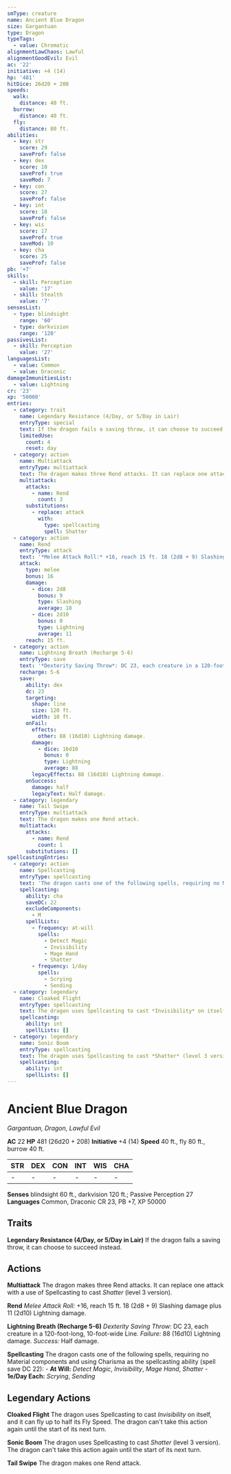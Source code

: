 ```yaml
---
smType: creature
name: Ancient Blue Dragon
size: Gargantuan
type: Dragon
typeTags:
  - value: Chromatic
alignmentLawChaos: Lawful
alignmentGoodEvil: Evil
ac: '22'
initiative: +4 (14)
hp: '481'
hitDice: 26d20 + 208
speeds:
  walk:
    distance: 40 ft.
  burrow:
    distance: 40 ft.
  fly:
    distance: 80 ft.
abilities:
  - key: str
    score: 29
    saveProf: false
  - key: dex
    score: 10
    saveProf: true
    saveMod: 7
  - key: con
    score: 27
    saveProf: false
  - key: int
    score: 18
    saveProf: false
  - key: wis
    score: 17
    saveProf: true
    saveMod: 10
  - key: cha
    score: 25
    saveProf: false
pb: '+7'
skills:
  - skill: Perception
    value: '17'
  - skill: Stealth
    value: '7'
sensesList:
  - type: blindsight
    range: '60'
  - type: darkvision
    range: '120'
passivesList:
  - skill: Perception
    value: '27'
languagesList:
  - value: Common
  - value: Draconic
damageImmunitiesList:
  - value: Lightning
cr: '23'
xp: '50000'
entries:
  - category: trait
    name: Legendary Resistance (4/Day, or 5/Day in Lair)
    entryType: special
    text: If the dragon fails a saving throw, it can choose to succeed instead.
    limitedUse:
      count: 4
      reset: day
  - category: action
    name: Multiattack
    entryType: multiattack
    text: The dragon makes three Rend attacks. It can replace one attack with a use of Spellcasting to cast *Shatter* (level 3 version).
    multiattack:
      attacks:
        - name: Rend
          count: 3
      substitutions:
        - replace: attack
          with:
            type: spellcasting
            spell: Shatter
  - category: action
    name: Rend
    entryType: attack
    text: '*Melee Attack Roll:* +16, reach 15 ft. 18 (2d8 + 9) Slashing damage plus 11 (2d10) Lightning damage.'
    attack:
      type: melee
      bonus: 16
      damage:
        - dice: 2d8
          bonus: 9
          type: Slashing
          average: 18
        - dice: 2d10
          bonus: 0
          type: Lightning
          average: 11
      reach: 15 ft.
  - category: action
    name: Lightning Breath (Recharge 5-6)
    entryType: save
    text: '*Dexterity Saving Throw*: DC 23, each creature in a 120-foot-long, 10-foot-wide Line. *Failure:*  88 (16d10) Lightning damage. *Success:*  Half damage.'
    recharge: 5-6
    save:
      ability: dex
      dc: 23
      targeting:
        shape: line
        size: 120 ft.
        width: 10 ft.
      onFail:
        effects:
          other: 88 (16d10) Lightning damage.
        damage:
          - dice: 16d10
            bonus: 0
            type: Lightning
            average: 88
        legacyEffects: 88 (16d10) Lightning damage.
      onSuccess:
        damage: half
        legacyText: Half damage.
  - category: legendary
    name: Tail Swipe
    entryType: multiattack
    text: The dragon makes one Rend attack.
    multiattack:
      attacks:
        - name: Rend
          count: 1
      substitutions: []
spellcastingEntries:
  - category: action
    name: Spellcasting
    entryType: spellcasting
    text: 'The dragon casts one of the following spells, requiring no Material components and using Charisma as the spellcasting ability (spell save DC 22): - **At Will:** *Detect Magic*, *Invisibility*, *Mage Hand*, *Shatter* - **1e/Day Each:** *Scrying*, *Sending*'
    spellcasting:
      ability: cha
      saveDC: 22
      excludeComponents:
        - M
      spellLists:
        - frequency: at-will
          spells:
            - Detect Magic
            - Invisibility
            - Mage Hand
            - Shatter
        - frequency: 1/day
          spells:
            - Scrying
            - Sending
  - category: legendary
    name: Cloaked Flight
    entryType: spellcasting
    text: The dragon uses Spellcasting to cast *Invisibility* on itself, and it can fly up to half its Fly Speed. The dragon can't take this action again until the start of its next turn.
    spellcasting:
      ability: int
      spellLists: []
  - category: legendary
    name: Sonic Boom
    entryType: spellcasting
    text: The dragon uses Spellcasting to cast *Shatter* (level 3 version). The dragon can't take this action again until the start of its next turn.
    spellcasting:
      ability: int
      spellLists: []
---
```


# Ancient Blue Dragon
*Gargantuan, Dragon, Lawful Evil*

**AC** 22
**HP** 481 (26d20 + 208)
**Initiative** +4 (14)
**Speed** 40 ft., fly 80 ft., burrow 40 ft.

| STR | DEX | CON | INT | WIS | CHA |
| --- | --- | --- | --- | --- | --- |
| - | - | - | - | - | - |

**Senses** blindsight 60 ft., darkvision 120 ft.; Passive Perception 27
**Languages** Common, Draconic
CR 23, PB +7, XP 50000

## Traits

**Legendary Resistance (4/Day, or 5/Day in Lair)**
If the dragon fails a saving throw, it can choose to succeed instead.

## Actions

**Multiattack**
The dragon makes three Rend attacks. It can replace one attack with a use of Spellcasting to cast *Shatter* (level 3 version).

**Rend**
*Melee Attack Roll:* +16, reach 15 ft. 18 (2d8 + 9) Slashing damage plus 11 (2d10) Lightning damage.

**Lightning Breath (Recharge 5-6)**
*Dexterity Saving Throw*: DC 23, each creature in a 120-foot-long, 10-foot-wide Line. *Failure:*  88 (16d10) Lightning damage. *Success:*  Half damage.

**Spellcasting**
The dragon casts one of the following spells, requiring no Material components and using Charisma as the spellcasting ability (spell save DC 22): - **At Will:** *Detect Magic*, *Invisibility*, *Mage Hand*, *Shatter* - **1e/Day Each:** *Scrying*, *Sending*

## Legendary Actions

**Cloaked Flight**
The dragon uses Spellcasting to cast *Invisibility* on itself, and it can fly up to half its Fly Speed. The dragon can't take this action again until the start of its next turn.

**Sonic Boom**
The dragon uses Spellcasting to cast *Shatter* (level 3 version). The dragon can't take this action again until the start of its next turn.

**Tail Swipe**
The dragon makes one Rend attack.
